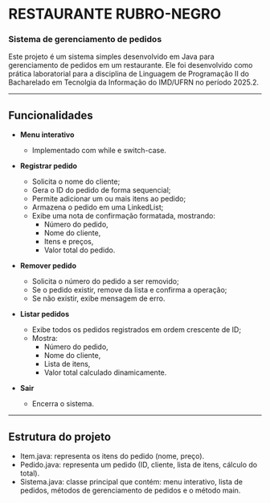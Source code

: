 # RESTAURANTE RUBRO-NEGRO  
### Sistema de gerenciamento de pedidos

Este projeto é um sistema simples desenvolvido em Java para gerenciamento de pedidos em um restaurante. Ele foi desenvolvido como prática laboratorial para a disciplina de Linguagem de Programação II do Bacharelado em Tecnolgia da Informação do IMD/UFRN no período 2025.2.

---

## Funcionalidades

- **Menu interativo**  
  - Implementado com while e switch-case.  

- **Registrar pedido**  
  - Solicita o nome do cliente; 
  - Gera o ID do pedido de forma sequencial;
  - Permite adicionar um ou mais itens ao pedido;  
  - Armazena o pedido em uma LinkedList;
  - Exibe uma nota de confirmação formatada, mostrando:  
    - Número do pedido,
    - Nome do cliente,
    - Itens e preços,
    - Valor total do pedido.  

- **Remover pedido**  
  - Solicita o número do pedido a ser removido;
  - Se o pedido existir, remove da lista e confirma a operação;  
  - Se não existir, exibe mensagem de erro.  

- **Listar pedidos**  
  - Exibe todos os pedidos registrados em ordem crescente de ID;
  - Mostra:  
    - Número do pedido,
    - Nome do cliente,
    - Lista de itens,
    - Valor total calculado dinamicamente.  

- **Sair**  
  - Encerra o sistema.

---

## Estrutura do projeto

- Item.java: representa os itens do pedido (nome, preço).  
- Pedido.java: representa um pedido (ID, cliente, lista de itens, cálculo do total).  
- Sistema.java: classe principal que contém: menu interativo, lista de pedidos, métodos de gerenciamento de pedidos e o método main.
